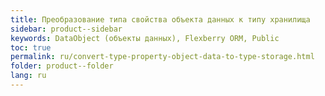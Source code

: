 ```yaml
---
title: Преобразование типа свойства объекта данных к типу хранилища
sidebar: product--sidebar
keywords: DataObject (объекты данных), Flexberry ORM, Public
toc: true
permalink: ru/convert-type-property-object-data-to-type-storage.html
folder: product--folder
lang: ru
---
```


